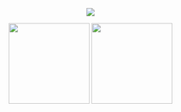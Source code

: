 <p align="center">
  <img src="https://readme-typing-svg.herokuapp.com?font=Press+Start+2P&size=16&duration=3000&pause=1200&color=39FF14&center=true&vCenter=true&width=1000&lines=Go+for+it+now.+The+future+is+promised+to+no+one.;Believe+you+can+and+you're+halfway+there.&background=000000"/>
</p>

<p align="center">
  <img src="https://github-readme-stats.vercel.app/api?username=sun-8&show_icons=true&bg_color=0d1117&title_color=39FF14&text_color=dbdbdb&icon_color=F7FF15&hide_border=true&background=000000" height="160"/>
  <img src="https://github-readme-streak-stats.herokuapp.com/?user=sun-8&theme=github-dark&background=0D1117&ring=39FF14&fire=3FFFD0&currStreakNum=FFFFFF&sideNums=FFFFFF&hide_border=true&background=000000" height="160"/>
</p>
